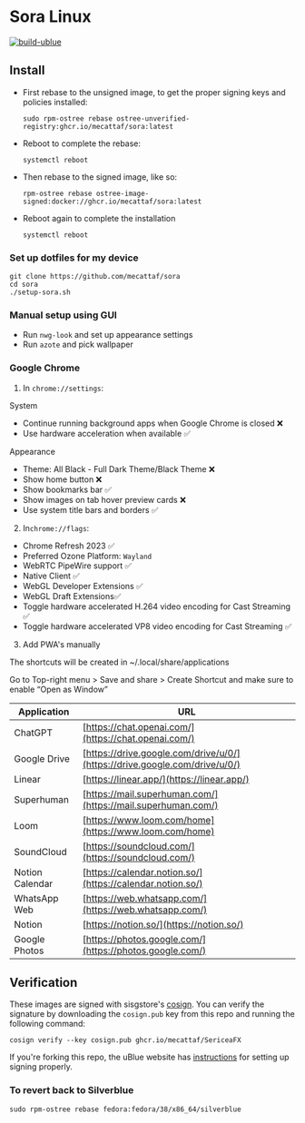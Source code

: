 # Sora Linux

[![build-ublue](https://github.com/ublue-os/startingpoint/actions/workflows/build.yml/badge.svg)](https://github.com/ublue-os/startingpoint/actions/workflows/build.yml)

## Install

- First rebase to the unsigned image, to get the proper signing keys and policies installed:
  ```
  sudo rpm-ostree rebase ostree-unverified-registry:ghcr.io/mecattaf/sora:latest
  ```

- Reboot to complete the rebase:
  ```
  systemctl reboot
  ```
- Then rebase to the signed image, like so:
  ```
  rpm-ostree rebase ostree-image-signed:docker://ghcr.io/mecattaf/sora:latest
  ```
- Reboot again to complete the installation
  ```
  systemctl reboot
  ```

### Set up dotfiles for my device
```
git clone https://github.com/mecattaf/sora
cd sora
./setup-sora.sh
```

### Manual setup using GUI

- Run `nwg-look` and set up appearance settings
- Run `azote` and pick wallpaper

### Google Chrome

1) In `chrome://settings`:

System

- Continue running background apps when Google Chrome is closed ❌
- Use hardware acceleration when available ✅

Appearance

- Theme: All Black - Full Dark Theme/Black Theme ❌
- Show home button ❌
- Show bookmarks bar ✅
- Show images on tab hover preview cards ❌
- Use system title bars and borders ✅

2) In`chrome://flags`:

- Chrome Refresh 2023 ✅
- Preferred Ozone Platform: `Wayland`
- WebRTC PipeWire support ✅
- Native Client ✅
- WebGL Developer Extensions ✅
- WebGL Draft Extensions✅
- Toggle hardware accelerated H.264 video encoding for Cast Streaming ✅
- Toggle hardware accelerated VP8 video encoding for Cast Streaming ✅

3) Add PWA's manually

The shortcuts will be created in ~/.local/share/applications

Go to Top-right menu > Save and share > Create Shortcut and make sure to enable “Open as Window”

| Application      | URL                                        |
| ---------------- | ------------------------------------------ |
| ChatGPT          | [https://chat.openai.com/](https://chat.openai.com/)        |
| Google Drive     | [https://drive.google.com/drive/u/0/](https://drive.google.com/drive/u/0/)  |
| Linear           | [https://linear.app/](https://linear.app/)              |
| Superhuman       | [https://mail.superhuman.com/](https://mail.superhuman.com/)      |
| Loom             | [https://www.loom.com/home](https://www.loom.com/home)          |
| SoundCloud       | [https://soundcloud.com/](https://soundcloud.com/)            |
| Notion Calendar  | [https://calendar.notion.so/](https://calendar.notion.so/)    |
| WhatsApp Web     | [https://web.whatsapp.com/](https://web.whatsapp.com/)        |
| Notion           | [https://notion.so/](https://notion.so/)                  |
| Google Photos    | [https://photos.google.com/](https://photos.google.com/)      |



## Verification

These images are signed with sisgstore's [cosign](https://docs.sigstore.dev/cosign/overview/). You can verify the signature by downloading the `cosign.pub` key from this repo and running the following command:

    cosign verify --key cosign.pub ghcr.io/mecattaf/SericeaFX

If you're forking this repo, the uBlue website has [instructions](https://ublue.it/making-your-own/) for setting up signing properly.

### To revert back to Silverblue

```shell
sudo rpm-ostree rebase fedora:fedora/38/x86_64/silverblue
```


